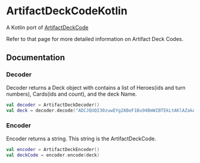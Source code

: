 # ArtifactDeckCodeKotlin
A Kotlin port of [ArtifactDeckCode](https://github.com/ValveSoftware/ArtifactDeckCode)

Refer to that page for more detailed information on Artifact Deck Codes.
## Documentation
### Decoder
Decoder returns a Deck object with contains a list of Heroes(ids and turn numbers), Cards(ids and count), and the deck Name.
```kotlin
val decoder = ArtifactDeckDecoder()
val deck = decoder.decode("ADCJQUQI30zuwEYg2ABeF1Bu94BmWIBTEkLtAKlAZakAYmHh0JsdWUvUmVkIEV4YW1wbGU_")
```
### Encoder
Encoder returns a string. This string is the ArtifactDeckCode.
```kotlin
val encoder = ArtifactDeckEncoder()
val deckCode = encoder.encode(deck)
```
